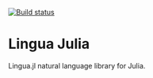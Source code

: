 [![Build status](https://travis-ci.org/patch/lingua-jl.png)](https://travis-ci.org/patch/lingua-jl)

# Lingua Julia

Lingua.jl natural language library for Julia.
